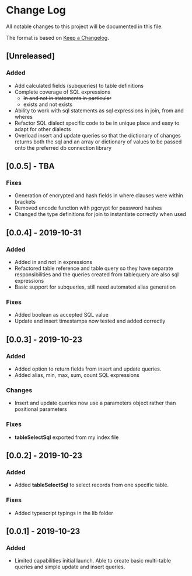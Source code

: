 # Change Log
All notable changes to this project will be documented in this file.

The format is based on [Keep a Changelog](http://keepachangelog.com/).

## [Unreleased]

### Added

- Add calculated fields (subqueries) to table definitions
- Complete coverage of SQL expressions
  - ~~In and not in statements in particular~~
  - exists and not exists
- Ability to work with sql statements as sql expressions in join, from and wheres
- Refactor SQL dialect specific code to be in unique place and
easy to adapt for other dialects
- Overload insert and update queries so that the dictionary of
changes returns both the sql and an array or dictionary of values
to be passed onto the preferred db connection library

## [0.0.5] - TBA

### Fixes
- Generation of encrypted and hash fields in where clauses were within
brackets
- Removed encode function with pgcrypt for password hashes
- Changed the type definitions for join to instantiate correctly
when used


## [0.0.4] - 2019-10-31

### Added
- Added in and not in expressions
- Refactored table reference and table query so they have
separate responsibilities and the queries created from
tablequery are also sql expressions
- Basic support for subqueries, still need automated
alias generation 

### Fixes
- Added boolean as accepted SQL value
- Update and insert timestamps now tested and added correctly

## [0.0.3] - 2019-10-23

### Added
- Added option to return fields from insert and update queries.
- Added alias, min, max, sum, count SQL expressions

### Changes
- Insert and update queries now use a parameters object rather
than positional parameters

### Fixes
- **tableSelectSql** exported from my index file

## [0.0.2] - 2019-10-23

### Added
- Added **tableSelectSql** to select records from one specific table.

### Fixes
- Added typescript typings in the lib folder

## [0.0.1] - 2019-10-23

### Added
- Limited capabilities initial launch. Able to create basic 
multi-table queries and simple update and insert queries.
